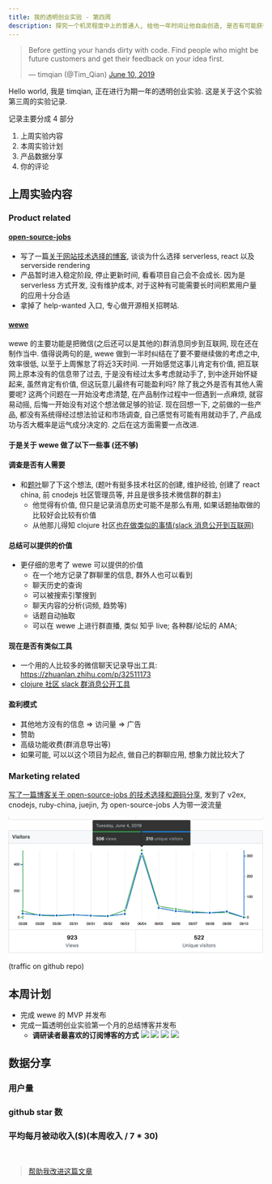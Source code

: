 ```yaml
---
title: 我的透明创业实验 - 第四周
description: 探究一个机灵程度中上的普通人, 给他一年时间让他自由创造, 是否有可能获得1000美元每月的被动收入.
---
```


<blockquote class="twitter-tweet" data-lang="en"><p lang="en" dir="ltr">Before getting your hands dirty with code. Find people who might be future customers and get their feedback on your idea first.</p>&mdash; timqian (@Tim_Qian) <a href="https://twitter.com/Tim_Qian/status/1137879896296812544?ref_src=twsrc%5Etfw">June 10, 2019</a></blockquote>
<script async src="https://platform.twitter.com/widgets.js" charset="utf-8"></script>

Hello world, 我是 timqian, 正在进行为期一年的透明创业实验. 这是关于这个实验第三周的实验记录.

记录主要分成 4 部分
1. 上周实验内容
2. 本周实验计划
3. 产品数据分享
4. 你的评论

## 上周实验内容

### Product related

#### [open-source-jobs](https://github.com/t9tio/open-source-jobs)

- 写了一篇[关于网站技术选择的博客](./tech-stack-of-open-source-jobs.md), 谈谈为什么选择 serverless, react 以及 serverside rendering
- 产品暂时进入稳定阶段, 停止更新时间, 看看项目自己会不会成长. 因为是 serverless 方式开发, 没有维护成本, 对于这种有可能需要长时间积累用户量的应用十分合适
- 拿掉了 help-wanted 入口, 专心做开源相关招聘站.

#### [wewe](https://github.com/t9tio/wewe)

wewe 的主要功能是把微信(之后还可以是其他的)群消息同步到互联网, 现在还在制作当中.
值得说两句的是, wewe 做到一半时纠结在了要不要继续做的考虑之中, 效率很低, 以至于上周懈怠了将近3天时间. 一开始感觉这事儿肯定有价值, 把互联网上原本没有的信息带了过去, 于是没有经过太多考虑就动手了, 到中途开始怀疑起来, 虽然肯定有价值, 但这玩意儿最终有可能盈利吗? 除了我之外是否有其他人需要呢? 这两个问题在一开始没考虑清楚, 在产品制作过程中一但遇到一点麻烦, 就容易动摇, 后悔一开始没有对这个想法做足够的验证. 现在回想一下, 之前做的一些产品, 都没有系统得经过想法验证和市场调查, 自己感觉有可能有用就动手了, 产品成功与否大概率是运气成分决定的. 之后在这方面需要一点改进.

#### 于是关于 wewe 做了以下一些事 (还不够)

#### 调查是否有人需要
- 和[题叶](http://tiye.me/)聊了下这个想法,  (题叶有挺多技术社区的创建, 维护经验, 创建了 react china, 前 cnodejs 社区管理员等, 并且是很多技术微信群的群主) 
  - 他觉得有价值, 但只是记录消息历史可能不是那么有用, 如果话题抽取做的比较好会比较有价值
  - 从他那儿得知 clojure 社区[也在做类似的事情(slack 消息公开到互联网)](https://clojureverse.org/t/replacing-the-clojurians-slack-log/1614)

#### 总结可以提供的价值
- 更仔细的思考了 wewe 可以提供的价值
  - 在一个地方记录了群聊里的信息, 群外人也可以看到
  - 聊天历史的查询
  - 可以被搜索引擎搜到
  - 聊天内容的分析(词频, 趋势等)
  - 话题自动抽取
  - 可以在 wewe 上进行群直播, 类似 知乎 live; 各种群/论坛的 AMA;

#### 现在是否有类似工具
- 一个用的人比较多的微信聊天记录导出工具: https://zhuanlan.zhihu.com/p/32511173
- [clojure 社区 slack 群消息公开工具](https://clojureverse.org/t/replacing-the-clojurians-slack-log/1614)

#### 盈利模式
- 其他地方没有的信息 => 访问量 => 广告
- 赞助
- 高级功能收费(群消息导出等)
- 如果可能, 可以以这个项目为起点, 做自己的群聊应用, 想象力就比较大了

### Marketing related

[写了一篇博客关于 open-source-jobs 的技术选择和源码分享](./tech-stack-of-open-source-jobs.md), 发到了 v2ex, cnodejs, ruby-china, juejin, 为 open-source-jobs 人为带一波流量

![](https://raw.githubusercontent.com/timqian/images/master/Screen%20Shot%202019-06-10%20at%209.24.49%20AM.png)
(traffic on github repo)



## 本周计划

- 完成 wewe 的 MVP 并发布
- 完成一篇透明创业实验第一个月的总结博客并发布
  - **调研读者最喜欢的订阅博客的方式**
[![](https://api.gh-polls.com/poll/01DCZDSAQW3S4HS0K0S5WQSRKK/email)](https://api.gh-polls.com/poll/01DCZDSAQW3S4HS0K0S5WQSRKK/email/vote)
[![](https://api.gh-polls.com/poll/01DCZDSAQW3S4HS0K0S5WQSRKK/RSS)](https://api.gh-polls.com/poll/01DCZDSAQW3S4HS0K0S5WQSRKK/RSS/vote)
[![](https://api.gh-polls.com/poll/01DCZDSAQW3S4HS0K0S5WQSRKK/twitter)](https://api.gh-polls.com/poll/01DCZDSAQW3S4HS0K0S5WQSRKK/twitter/vote)
[![](https://api.gh-polls.com/poll/01DCZDSAQW3S4HS0K0S5WQSRKK/wechat)](https://api.gh-polls.com/poll/01DCZDSAQW3S4HS0K0S5WQSRKK/wechat/vote)

## 数据分享

### 用户量
<canvas id="userChart"></canvas>

### github star 数
<canvas id="starChart"></canvas>

### 平均每月被动收入($)(本周收入 / 7 * 30)
<canvas id="incomeChart"></canvas>

<br/>

> [帮助我改进这篇文章](https://github.com/t9tio/blog/blob/master/source/_posts/t9t-week4.md)

<script src="https://cdn.jsdelivr.net/npm/chart.js@2.8.0"></script>

<script>
var chartColors = {
	red: 'rgb(255, 99, 132)',
	orange: 'rgb(255, 159, 64)',
	yellow: 'rgb(255, 205, 86)',
	green: 'rgb(75, 192, 192)',
	blue: 'rgb(54, 162, 235)',
	purple: 'rgb(153, 102, 255)',
	grey: 'rgb(201, 203, 207)'
};
var userCtx = document.getElementById('userChart').getContext('2d');
var starCtx = document.getElementById('starChart').getContext('2d');
var incomeCtx = document.getElementById('incomeChart').getContext('2d');

new Chart(userCtx, {
    type: 'line',
    data: {
        labels: ['week 1', 'week 2', 'week 3', 'week 4'],
        datasets: [{
            label: 'open source jobs',
            backgroundColor: chartColors.red,
            borderColor: chartColors.red,
            fill: false,
            data: [39, 60, 62, 80]
        },{
            label: 'tomato-pie',
            backgroundColor: chartColors.orange,
            borderColor: chartColors.orange,
            fill: false,
            data: [653, 673, 722, 634]
        },{
            label: 'star-history 插件',
            backgroundColor: chartColors.green, 
            borderColor: chartColors.green,
            fill: false,
            data: [21, 21, 28, 33]
        }]
    },
});

new Chart(starCtx, {
    type: 'line',
    data: {
        labels: ['week 1', 'week 2', 'week 3', 'week 4'],
        datasets: [{
            label: 'open source jobs',
            backgroundColor: chartColors.red,
            borderColor: chartColors.red,
            fill: false,
            data: [731, 764, 763, 821]
        },{
            label: 'tomato-pie',
            backgroundColor: chartColors.orange,
            borderColor: chartColors.orange,
            fill: false,
            data: [107, 113, 117, 118]
        },{
            label: 'star-history 插件',
            backgroundColor: chartColors.green, 
            borderColor: chartColors.green,
            fill: false,
            data: [921, 998, 1110, 1129]
        }]
    },
});

new Chart(incomeCtx, {
    type: 'line',
    data: {
        labels: ['week 1', 'week 2', 'week 3', 'week 4'],
        datasets: [{
            label: 'open opptunities',
            backgroundColor: chartColors.red,
            borderColor: chartColors.red,
            fill: false,
            data: [0, 0, 0, 0]
        },{
            label: 'tomato-pie',
            backgroundColor: chartColors.orange,
            borderColor: chartColors.orange,
            fill: false,
            data: [0, 0, 0, 0]
        },{
            label: 'star-history 插件',
            backgroundColor: chartColors.green, 
            borderColor: chartColors.green,
            fill: false,
            data: [0.69, 0, 25.7, 12.8]
        }]
    },
});

</script>
